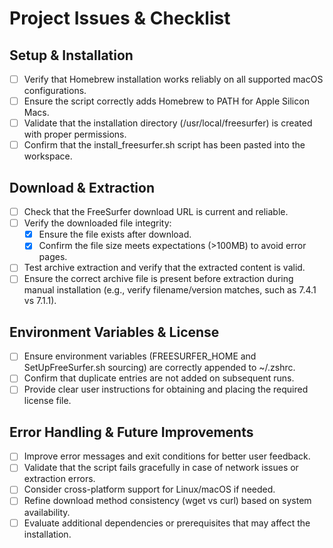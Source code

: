 # Project Issues & Checklist

## Setup & Installation
- [ ] Verify that Homebrew installation works reliably on all supported macOS configurations.
- [ ] Ensure the script correctly adds Homebrew to PATH for Apple Silicon Macs.
- [ ] Validate that the installation directory (/usr/local/freesurfer) is created with proper permissions.
- [ ] Confirm that the install_freesurfer.sh script has been pasted into the workspace.

## Download & Extraction
- [ ] Check that the FreeSurfer download URL is current and reliable.
- [ ] Verify the downloaded file integrity:
  - [x] Ensure the file exists after download.
  - [x] Confirm the file size meets expectations (>100MB) to avoid error pages.
- [ ] Test archive extraction and verify that the extracted content is valid.
- [ ] Ensure the correct archive file is present before extraction during manual installation (e.g., verify filename/version matches, such as 7.4.1 vs 7.1.1).

## Environment Variables & License
- [ ] Ensure environment variables (FREESURFER_HOME and SetUpFreeSurfer.sh sourcing) are correctly appended to ~/.zshrc.
- [ ] Confirm that duplicate entries are not added on subsequent runs.
- [ ] Provide clear user instructions for obtaining and placing the required license file.

## Error Handling & Future Improvements
- [ ] Improve error messages and exit conditions for better user feedback.
- [ ] Validate that the script fails gracefully in case of network issues or extraction errors.
- [ ] Consider cross-platform support for Linux/macOS if needed.
- [ ] Refine download method consistency (wget vs curl) based on system availability.
- [ ] Evaluate additional dependencies or prerequisites that may affect the installation.
